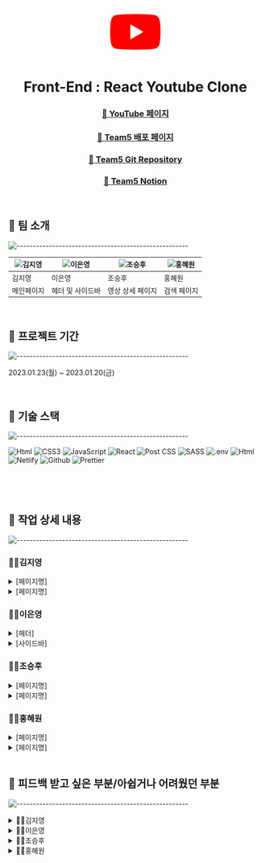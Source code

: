 <p align="center"> 
  <img src="src\components\Sidebar\assets\youtube.png" width="20%" height="20%">
</p>

<h1 align="center"> Front-End : React Youtube Clone </h1>
<h3 align="center">  <a href="https://www.youtube.com/">🔗 YouTube 페이지</a> </h3>
<h3 align="center"><a href="# ">🔗 Team5 배포 페이지 </a> </h3>
<h3 align="center">  <a href="https://www.youtube.com/">🔗 Team5 Git Repository</a> </h3>
<h3 align="center">  <a href="https://lace-marigold-6ad.notion.site/5-7985818b00654994beae56511e650d7b">🔗 Team5 Notion</a> </h3>

<br/>

## 🦖 팀 소개<br/>

![-----------------------------------------------------](https://raw.githubusercontent.com/andreasbm/readme/master/assets/lines/grass.png)

| <img src="https://user-images.githubusercontent.com/90189513/213643505-20b220f0-4b44-4cd7-81de-ad41e62a252b.png" width="100px" height="100px;" alt="김지영"> | <img src="https://user-images.githubusercontent.com/90189513/213642407-b57ea03c-6158-449d-b511-b6deeaa03019.png" width="100px" height="100px;" alt="이은영"> | <img src="https://user-images.githubusercontent.com/90189513/213642351-e0cbb3a1-2072-470e-8278-ea54bca73e1b.png" width="100px" height="100px;" alt="조승후"> | <img src="https://user-images.githubusercontent.com/90189513/213642407-b57ea03c-6158-449d-b511-b6deeaa03019.png"  width="100px" height="100px;" alt="홍혜원"> |
| ------------------------------------------------------------------------------------------------------------------------------------------------------------ | ------------------------------------------------------------------------------------------------------------------------------------------------------------ | ------------------------------------------------------------------------------------------------------------------------------------------------------------ | ------------------------------------------------------------------------------------------------------------------------------------------------------------- |
| 김지영                                                                                                                                                       | 이은영                                                                                                                                                       | 조승후                                                                                                                                                       | 홍혜원                                                                                                                                                        |
| 메인페이지                                                                                                                                                   | 헤더 및 사이드바                                                                                                                                             | 영상 상세 페이지                                                                                                                                             | 검색 페이지                                                                                                                                                   |

<br/>

## 🦖 프로젝트 기간

![-----------------------------------------------------](https://raw.githubusercontent.com/andreasbm/readme/master/assets/lines/grass.png)

2023.01.23(월) ~ 2023.01.20(금)

<br/>

## 🦖 기술 스택

![-----------------------------------------------------](https://raw.githubusercontent.com/andreasbm/readme/master/assets/lines/grass.png)

<div>
  <div>

<!-- HTML5 -->

<img alt="Html" src ="https://img.shields.io/badge/HTML-E34F26.svg?&style=for-the-badge&logo=HTML5&logoColor=white"/> <!-- CSS --> <img alt="CSS3" src ="https://img.shields.io/badge/CSS3-FF9933.svg?&style=for-the-badge&logo=CSS3&logoColor=white"/> <!-- JS --> <img alt="JavaScript" src ="https://img.shields.io/badge/JavaScript-F7DF1E.svg?&style=for-the-badge&logo=JavaScript&logoColor=white"/> <!-- React --> <img alt="React" src="https://img.shields.io/badge/react-61DAFB?style=for-the-badge&logo=react&logoColor=black"> <!-- Post CSS --> <img alt="Post CSS" src="https://img.shields.io/badge/Post CSS-DD3A0A?style=for-the-badge&logo=PostCSS&logoColor=white"> <!-- SCSS --> <img alt="SASS" src="https://img.shields.io/badge/SASS-CC6699?style=for-the-badge&logo=SASS&logoColor=white"> <!-- .env --> <img alt=".env" src="https://img.shields.io/badge/.ENV-ECD53F?style=for-the-badge&logo=.ENV&logoColor=white"> <!-- axios --> <img alt="Html" src ="https://img.shields.io/badge/axios-000.svg?&style=for-the-badge&logo=axios&logoColor=white"/> <!-- Netlify --> <img alt="Netlify" src="https://img.shields.io/badge/NETLIFY-00C7B7?style=for-the-badge&logo=NETLIFY&logoColor=white"> <!-- Github --> <img alt="Github" src="https://img.shields.io/badge/Github-181717?style=for-the-badge&logo=Github&logoColor=white"> <!-- Prettier --> <img alt="Prettier" src="https://img.shields.io/badge/Prettier-F7B93E?style=for-the-badge&logo=Prettier&logoColor=black">

<br/>

<br/>

<br/>

## 🦖 작업 상세 내용

![-----------------------------------------------------](https://raw.githubusercontent.com/andreasbm/readme/master/assets/lines/grass.png)

### 👩‍💻김지영

<details>
<summary>[페이지명]</summary>

- 설명1
  - 설명2
  </details>

<details>
<summary>[페이지명]</summary>

- 설명1

  - 설명2
  </details>

  ### 👩‍💻이은영

<details>
<summary>[헤더]</summary>

- 설명1
  - 설명2
  </details>

<details>
<summary>[사이드바]</summary>

- 설명1

  - 설명2
  </details>

  ### 👩‍💻조승후

<details>
<summary>[페이지명]</summary>

- 설명1
  - 설명2
  </details>

<details>
<summary>[페이지명]</summary>

- 설명1

  - 설명2
  </details>

  ### 👩‍💻홍혜원

<details>
<summary>[페이지명]</summary>

- 설명1
  - 설명2
  </details>

<details>
<summary>[페이지명]</summary>

- 설명1
  - 설명2
  </details>

<br/>

## 🦖 피드백 받고 싶은 부분/아쉽거나 어려웠던 부분

![-----------------------------------------------------](https://raw.githubusercontent.com/andreasbm/readme/master/assets/lines/grass.png)

<details>
<summary>👩‍💻김지영</summary>

- 설명1
- 설명2
</details>
<details>
<summary>👩‍💻이은영</summary>

- 설명1
- 설명2
</details>
<details>
<summary>👩‍💻조승후</summary>

- 설명1
- 설명2
</details>
<details>
<summary>👩‍💻홍혜원</summary>

- 설명1
- 설명2
</details>
